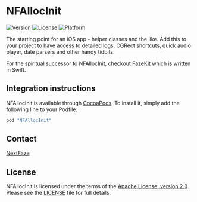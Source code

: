 # NFAllocInit

[![Version](https://img.shields.io/cocoapods/v/NFAllocInit.svg?style=flat)](http://cocoapods.org/pods/NFAllocInit)
[![License](https://img.shields.io/cocoapods/l/NFAllocInit.svg?style=flat)](http://cocoapods.org/pods/NFAllocInit)
[![Platform](https://img.shields.io/cocoapods/p/NFAllocInit.svg?style=flat)](http://cocoapods.org/pods/NFAllocInit)

The starting point for an iOS app - helper classes and the like. Add this to your project to have access to detailed logs, CGRect shortcuts, quick audio player, date parsers and other handy tidbits.

For the spiritual successor to NFAllocInit, checkout [FazeKit](https://github.com/NextFaze/FazeKit) which is written in Swift.

## Integration instructions

NFAllocInit is available through [CocoaPods](http://cocoapods.org). To install
it, simply add the following line to your Podfile:

```ruby
pod "NFAllocInit"
```

## Contact

[NextFaze](http://nextfaze.com)

## License

NFAllocInit is licensed under the terms of the [Apache License, version 2.0](http://www.apache.org/licenses/LICENSE-2.0.html). Please see the [LICENSE](https://github.com/NextfazeSD/NFAllocInit/blob/master/LICENSE) file for full details.

